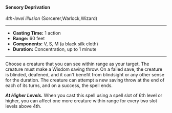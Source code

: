 #### Sensory Deprivation
*4th-level illusion* (Sorcerer,Warlock,Wizard)
___
- **Casting Time:** 1 action
- **Range:** 60 feet
- **Components:** V, S, M (a black silk cloth)
- **Duration:** Concentration, up to 1 minute
---
Choose a creature that you can see within range as
your target. The creature must make a Wisdom
saving throw. On a failed save, the creature is
blinded, deafened, and it can't benefit from
blindsight or any other sense for the duration.
The creature can attempt a new saving throw at
the end of each of its turns, and on a success, the
spell ends.

***At Higher Levels.*** When you cast this spell using
a spell slot of 6th level or higher, you can affect one
more creature within range for every two slot levels
above 4th.
